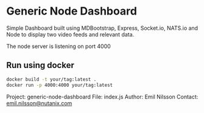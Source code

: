 
 [//]: # ( ** )  
 [//]: # ( * Project: generic-node-dashboard)  
 [//]: # ( * File: README.md)  
 [//]: # ( * Author: Emil Nilsson)  
 [//]: # ( * Contact: emil.nilsson@nutanix.com)  
 [//]: # ( ** )  

# Generic Node Dashboard

Simple Dashboard built using MDBootstrap, Express, Socket.io, NATS.io and Node to display two video feeds and relevant data.

The node server is listening on port 4000

## Run using docker

```bash
docker build -t your/tag:latest .
docker run -p 4000:4000 your/tag:latest
```

Project: generic-node-dashboard
File: index.js
Author: Emil Nilsson
Contact: emil.nilsson@nutanix.com
